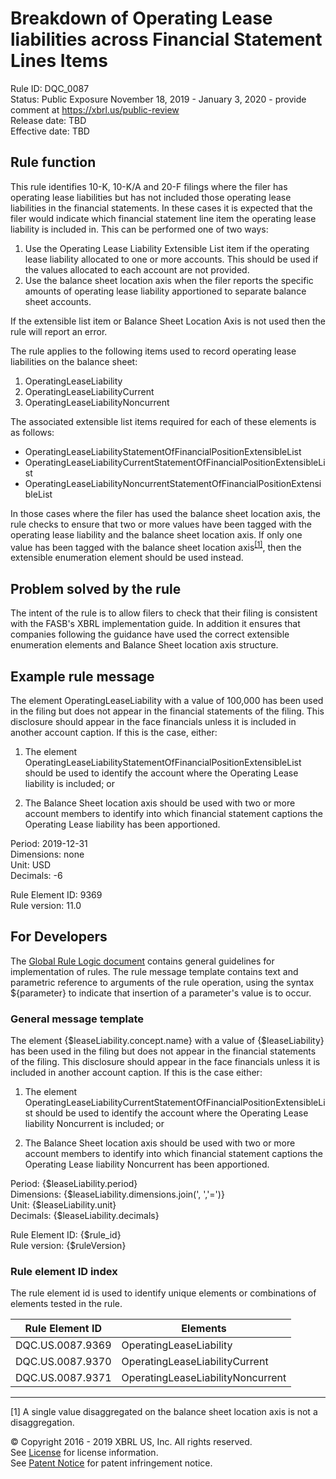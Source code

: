 # Breakdown of Operating Lease liabilities across Financial Statement Lines Items  
Rule ID:  DQC_0087  
Status: Public Exposure November 18, 2019 - January 3, 2020 - provide comment at https://xbrl.us/public-review  
Release date: TBD  
Effective date: TBD  

## Rule function  
This rule identifies 10-K, 10-K/A and 20-F filings where the filer has operating lease liabilities but has not included those operating lease liabilities in the financial statements. In these cases it is expected that the filer would indicate which financial statement line item the operating lease liability is included in.  This can be performed one of two ways:  

1. Use the Operating Lease Liability Extensible List item if the operating lease liability allocated to  one or more accounts. This should be used if the values allocated to each account are not provided.  
2. Use the balance sheet location axis when the filer reports the specific amounts of operating lease liability apportioned to separate balance sheet accounts.  

If the extensible list item or Balance Sheet Location Axis is not used then the rule will report an error.  

The rule applies to the following items used to record operating lease liabilities on the balance sheet:  

1. OperatingLeaseLiability  
2. OperatingLeaseLiabilityCurrent  
3. OperatingLeaseLiabilityNoncurrent  

The associated extensible list items required for each of these elements is as follows:  

*   OperatingLeaseLiabilityStatementOfFinancialPositionExtensibleList  
*   OperatingLeaseLiabilityCurrentStatementOfFinancialPositionExtensibleList  
*   OperatingLeaseLiabilityNoncurrentStatementOfFinancialPositionExtensibleList  

In those cases where the filer has used the balance sheet location axis, the rule checks to ensure that two or more values have been tagged with the operating lease liability and the balance sheet location axis.  If only one value has been tagged with the balance sheet location axis<sup>[[1]](#1)</sup>, then the extensible enumeration element should be used instead.  

## Problem solved by the rule  
The intent of the rule is to allow filers to check that their filing is consistent with the  FASB's XBRL implementation guide.  In addition it ensures that companies following the guidance have used the correct extensible enumeration elements and Balance Sheet location axis structure.  

## Example rule message  
The element OperatingLeaseLiability with a value of 100,000 has been used in the filing but does not appear in the financial statements of the filing. This disclosure should appear in the face financials unless it is included in another account caption. If this is the case, either:  

1. The element OperatingLeaseLiabilityStatementOfFinancialPositionExtensibleList should be used to identify the account where the Operating Lease liability is included; or  

2. The Balance Sheet location axis should be used with two or more account members to identify into which financial statement captions the Operating Lease liability has been apportioned.  
  
Period: 2019-12-31  
Dimensions: none  
Unit: USD  
Decimals: -6  

Rule Element ID: 9369  
Rule version: 11.0  

## For Developers  
The [Global Rule Logic document](https://github.com/DataQualityCommittee/dqc_us_rules/blob/master/docs/GlobalRuleLogic.md) contains general guidelines for implementation of rules. The rule message template contains text and parametric reference to arguments of the rule operation, using the syntax ${parameter} to indicate that insertion of a parameter's value is to occur. 
  
### General message template  
The element {$leaseLiability.concept.name} with a value of {$leaseLiability} has been used in the filing but does not appear in the financial statements of the filing. This disclosure should appear in the face financials unless it is included in another account caption. If this is the case either:  

1. The element OperatingLeaseLiabilityCurrentStatementOfFinancialPositionExtensibleList should be used to identify the account where the Operating Lease liability Noncurrent is included; or  

2. The Balance Sheet location axis should be used with two or more account members to identify into which financial statement captions the Operating Lease liability Noncurrent has been apportioned.  

Period: {$leaseLiability.period}  
Dimensions: {$leaseLiability.dimensions.join(', ','=')}  
Unit: {$leaseLiability.unit}  
Decimals: {$leaseLiability.decimals}  

Rule Element ID:  {$rule_id}  
Rule version: {$ruleVersion}  

### Rule element ID index 
The rule element id is used to identify unique elements or combinations of elements tested in the rule. 
  
|Rule Element ID|Elements|  
|--------|--------|  
|DQC.US.0087.9369|OperatingLeaseLiability|  
|DQC.US.0087.9370|OperatingLeaseLiabilityCurrent|  
|DQC.US.0087.9371|OperatingLeaseLiabilityNoncurrent|  

---  
<a name="1"></a> [1] A single value disaggregated on the balance sheet location axis is not a disaggregation.  

© Copyright 2016 - 2019 XBRL US, Inc. All rights reserved.   
See [License](https://xbrl.us/dqc-license) for license information.  
See [Patent Notice](https://xbrl.us/dqc-patent) for patent infringement notice.  
